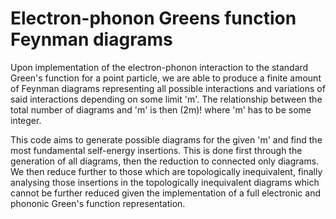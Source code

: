 # Electron-phonon Greens function Feynman diagrams

Upon implementation of the electron-phonon interaction to the standard Green's function for a point particle, we are able to produce a finite amount of Feynman diagrams representing all possible interactions and variations of said interactions depending on some limit 'm'. The relationship between the total number of diagrams and 'm' is then (2m)! where 'm' has to be some integer.

This code aims to generate possible diagrams for the given 'm' and find the most fundamental self-energy insertions. This is done first through the generation of all diagrams, then the reduction to connected only diagrams. We then reduce further to those which are topologically inequivalent, finally analysing those insertions in the topologically inequivalent diagrams which cannot be further reduced given the implementation of a full electronic and phononic Green's function representation.
